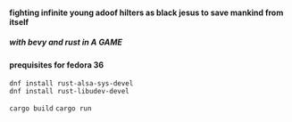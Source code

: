 #### fighting infinite young adoof hilters as black jesus to save mankind from itself
##### with bevy and rust in A GAME

#### prequisites for fedora 36
```
dnf install rust-alsa-sys-devel
dnf install rust-libudev-devel
```


`cargo build`
`cargo run`

